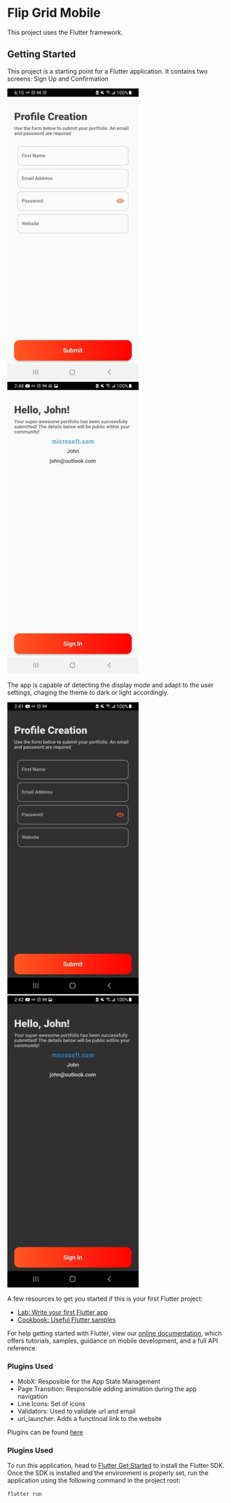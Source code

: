 # Flip Grid Mobile

This project uses the Flutter framework.
## Getting Started

This project is a starting point for a Flutter application. It contains two screens: Sign Up and Confirmation

![Signup View](./assets/img/signup.jpg)
![Confirmation View](./assets/img/confirmation.jpg)

The app is capable of detecting the display mode and adapt to the user settings, chaging the theme to dark or light accordingly.

![Signup View Dark](./assets/img/signup_dark.jpg)
![Confirmation View Dark](./assets/img/confirmation_dark.jpg)


A few resources to get you started if this is your first Flutter project:

- [Lab: Write your first Flutter app](https://flutter.dev/docs/get-started/codelab)
- [Cookbook: Useful Flutter samples](https://flutter.dev/docs/cookbook)

For help getting started with Flutter, view our
[online documentation](https://flutter.dev/docs), which offers tutorials,
samples, guidance on mobile development, and a full API reference.

### Plugins Used

* MobX: Resposible for the App State Management
* Page Transition: Responsible adding animation during the app navigation
* Line Icons: Set of icons
* Validators: Used to validate url and email
* url_launcher: Adds a functinoal link to the website

Plugins can be found [here](https://pub.dev/)

### Plugins Used

To run this application, head to [Flutter Get Started](https://docs.flutter.dev/get-started/install) to install the Flutter SDK. Once the SDK is installed and the environment is properly set, run the application using the following command in the project root:

    flutter run